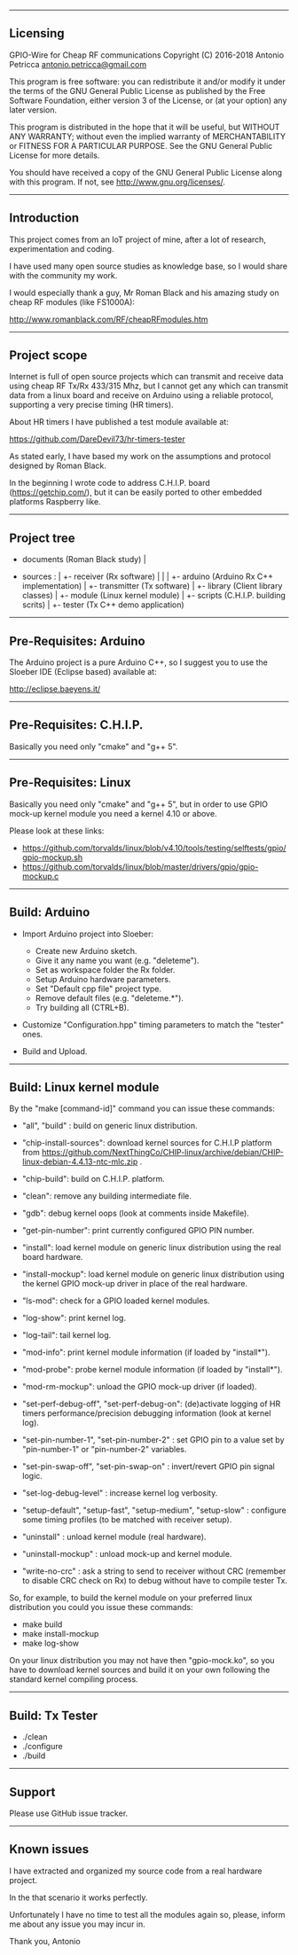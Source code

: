 ---------
Licensing
---------

GPIO-Wire for Cheap RF communications
Copyright (C) 2016-2018  Antonio Petricca <antonio.petricca@gmail.com>

This program is free software: you can redistribute it and/or modify
it under the terms of the GNU General Public License as published by
the Free Software Foundation, either version 3 of the License, or
(at your option) any later version.

This program is distributed in the hope that it will be useful,
but WITHOUT ANY WARRANTY; without even the implied warranty of
MERCHANTABILITY or FITNESS FOR A PARTICULAR PURPOSE.  See the
GNU General Public License for more details.

You should have received a copy of the GNU General Public License
along with this program.  If not, see <http://www.gnu.org/licenses/>.

------------
Introduction
------------

This project comes from an IoT project of mine, after a lot of research,
experimentation and coding.

I have used many open source studies as knowledge base, so I would share with
the community my work.

I would especially thank a guy, Mr Roman Black and his amazing study on cheap RF
modules (like FS1000A):

  http://www.romanblack.com/RF/cheapRFmodules.htm

-------------
Project scope
-------------

Internet is full of open source projects which can transmit and receive data
using cheap RF Tx/Rx 433/315 Mhz, but I cannot get any which can transmit data
from a linux board and receive on Arduino using a reliable protocol, supporting
a very precise timing (HR timers).

About HR timers I have published a test module available at:

  https://github.com/DareDevil73/hr-timers-tester

As stated early, I have based my work on the assumptions and protocol designed
by Roman Black.

In the beginning I wrote code to address C.H.I.P. board (https://getchip.com/),
but it can be easily ported to other embedded platforms Raspberry like.

------------
Project tree
------------

+ documents (Roman Black study)
|
- sources :
  |
  +- receiver (Rx software)
  |  |
  |  +- arduino (Arduino Rx C++  implementation)
  |
  +- transmitter (Tx software)
     |
     +- library (Client library classes)
     |
     +- module (Linux kernel module)
     |
     +- scripts (C.H.I.P. building scrits)
     |
     +- tester (Tx C++ demo application)

-----------------------
Pre-Requisites: Arduino
-----------------------

The Arduino project is a pure Arduino C++, so I suggest you to use the Sloeber
IDE (Eclipse based) available at:

  http://eclipse.baeyens.it/

------------------------
Pre-Requisites: C.H.I.P.
------------------------

Basically you need only "cmake" and "g++ 5".

---------------------
Pre-Requisites: Linux
---------------------

Basically you need only "cmake" and "g++ 5", but in order to use GPIO mock-up
kernel module you need a kernel 4.10 or above.

Please look at these links:

 - https://github.com/torvalds/linux/blob/v4.10/tools/testing/selftests/gpio/gpio-mockup.sh
 - https://github.com/torvalds/linux/blob/master/drivers/gpio/gpio-mockup.c

--------------
Build: Arduino
--------------

- Import Arduino project into Sloeber:

  - Create new Arduino sketch.
  - Give it any name you want (e.g. "deleteme").
  - Set as workspace folder the Rx folder.
  - Setup Arduino hardware parameters.
  - Set "Default cpp file" project type.
  - Remove default files (e.g. "deleteme.*").
  - Try building all (CTRL+B).

- Customize "Configuration.hpp" timing parameters to match the "tester" ones.
- Build and Upload.

--------------------------
Build: Linux kernel module
--------------------------

By the "make [command-id]" command you can issue these commands:

 - "all", "build" : build on generic linux distribution.

 - "chip-install-sources": download kernel sources for C.H.I.P platform from
   https://github.com/NextThingCo/CHIP-linux/archive/debian/CHIP-linux-debian-4.4.13-ntc-mlc.zip .

 - "chip-build": build on C.H.I.P. platform.

 - "clean": remove any building intermediate file.

 - "gdb": debug kernel oops (look at comments inside Makefile).

 - "get-pin-number": print currently configured GPIO PIN number.

 - "install": load kernel module on generic linux distribution using the real
   board hardware.

 - "install-mockup": load kernel module on generic linux distribution using
   the kernel GPIO mock-up driver in place of the real hardware.

 - "ls-mod": check for a GPIO loaded kernel modules.

 - "log-show": print kernel log.

 - "log-tail": tail kernel log.

 - "mod-info": print kernel module information (if loaded by "install*").

 - "mod-probe": probe kernel module information (if loaded by "install*").

 - "mod-rm-mockup": unload the GPIO mock-up driver (if loaded).

 - "set-perf-debug-off", "set-perf-debug-on": (de)activate logging of HR timers
   performance/precision debugging information (look at kernel log).

 - "set-pin-number-1", "set-pin-number-2" : set GPIO pin to a value set by
   "pin-number-1" or "pin-number-2" variables.

 - "set-pin-swap-off", "set-pin-swap-on" : invert/revert GPIO pin signal logic.

 - "set-log-debug-level" : increase kernel log verbosity.

 - "setup-default", "setup-fast", "setup-medium", "setup-slow" : configure some
   timing profiles (to be matched with receiver setup).

 - "uninstall" : unload kernel module (real hardware).

 - "uninstall-mockup" : unload mock-up and kernel module.

 - "write-no-crc" : ask a string to send to receiver without CRC (remember to
   disable CRC check on Rx) to debug without have to compile tester Tx.

So, for example, to build the kernel module on your preferred linux distribution
you could you issue these commands:

- make build
- make install-mockup
- make log-show

On your linux distribution you may not have then "gpio-mock.ko", so you have to
download kernel sources and build it on your own following the standard kernel
compiling process.

----------------
Build: Tx Tester
----------------

- ./clean
- ./configure
- ./build

-------
Support
-------

Please use GitHub issue tracker.

------------
Known issues
------------

I have extracted and organized my source code from a real hardware project.

In the that scenario it works perfectly.

Unfortunately I have no time to test all the modules again so, please, inform me
about any issue you may incur in.

Thank you,
Antonio

